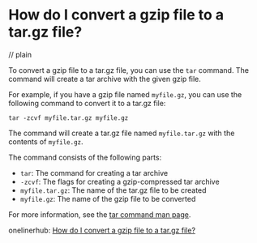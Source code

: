 # How do I convert a gzip file to a tar.gz file?
// plain

To convert a gzip file to a tar.gz file, you can use the `tar` command. The command will create a tar archive with the given gzip file.

For example, if you have a gzip file named `myfile.gz`, you can use the following command to convert it to a tar.gz file:

```
tar -zcvf myfile.tar.gz myfile.gz
```

The command will create a tar.gz file named `myfile.tar.gz` with the contents of `myfile.gz`.

The command consists of the following parts:

* `tar`: The command for creating a tar archive
* `-zcvf`: The flags for creating a gzip-compressed tar archive
* `myfile.tar.gz`: The name of the tar.gz file to be created
* `myfile.gz`: The name of the gzip file to be converted

For more information, see the [tar command man page](https://linux.die.net/man/1/tar).

onelinerhub: [How do I convert a gzip file to a tar.gz file?](https://onelinerhub.com/cli-tar/how-do-i-convert-a-gzip-file-to-a-tar-gz-file)